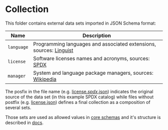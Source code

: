 # Collection

This folder contains external data sets imported in JSON Schema format:

| Name       | Description  |
|------------|--------------|
| `language` | Programming languages and associated extensions, sources: [Linguist](https://github.com/github/linguist) |
| `license`  | Software licenses names and acronyms, sources: [SPDX](https://spdx.org/licenses/) |
| `manager`  | System and language package managers, sources: [Wikipedia](https://en.wikipedia.org/wiki/List_of_software_package_management_systems) |

The posfix in the file name (e.g. [license.*spdx*.json](license.spdx.json)) indicates the original source of the data set (in this example SPDX catalog) while files without postfix (e.g. [license.json](license.json)) defines a final collection as a composition of several sets.

Those sets are used as allowed values in [core schemas](../schema) and it's structure is described in [docs](../../docs/).

